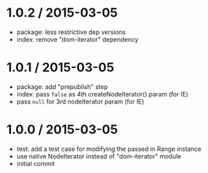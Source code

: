 
1.0.2 / 2015-03-05
==================

  * package: less restrictive dep versions
  * index: remove "dom-iterator" dependency

1.0.1 / 2015-03-05
==================

  * package: add "prepublish" step
  * index: pass `false` as 4th createNodeIterator() param (for IE)
  * pass `null` for 3rd nodeIterator param (for IE)

1.0.0 / 2015-03-05
==================

  * test: add a test case for modifying the passed in Range instance
  * use native NodeIterator instead of "dom-iterator" module
  * initial commit
